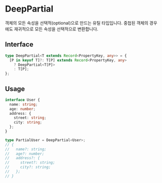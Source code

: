 # DeepPartial

객체의 모든 속성을 선택적(optional)으로 만드는 유틸 타입입니다. 중첩된 객체의 경우에도 재귀적으로 모든 속성을 선택적으로 변환합니다.

## Interface

```ts title="typescript"
type DeepPartial<T extends Record<PropertyKey, any>> = {
  [P in keyof T]?: T[P] extends Record<PropertyKey, any>
    ? DeepPartial<T[P]>
    : T[P];
};
```

## Usage

```ts title="typescript"
interface User {
  name: string;
  age: number;
  address: {
    street: string;
    city: string;
  };
}

type PartialUser = DeepPartial<User>;
// {
//   name?: string;
//   age?: number;
//   address?: {
//     street?: string;
//     city?: string;
//   };
// }
``` 